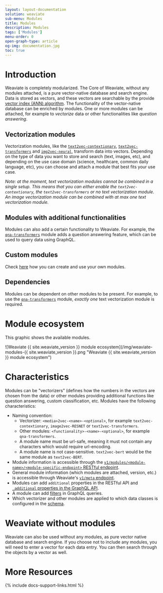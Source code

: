 ```yaml
---
layout: layout-documentation
solution: weaviate
sub-menu: Modules
title: Modules
description: Modules
tags: ['Modules']
menu-order: 0
open-graph-type: article
og-img: documentation.jpg
toc: true
---
```


# Introduction

Weaviate is completely modularized. The Core of Weaviate, without any modules attached, is a pure vector-native database and search engine. Data is stored as vectors, and these vectors are searchable by the provide [vector index (ANN) algorithm](../vector-index-plugins/index.html). The functionality of the vector-native database can be enriched by modules. One or more modules can be attached, for example to *vectorize* data or other functionalities like *question answering*. 

## Vectorization modules

Vectorization modules, like the [`text2vec-contextionary`](./text2vec-contextionary.html), [`text2vec-transformers`](./text2vec-transformers.html) and [`img2vec-neural`](./img2vec-neural.html), transform data into vectors. Depending on the type of data you want to store and search (text, images, etc), and depending on the use case domain (science, healthcare, common daily language, etc), you can choose and attach a module that best fits your use case.

_Note: at the moment, text vectorization modules cannot be combined in a single setup. This means that you can either enable the `text2vec-contextionary`, the `text2vec-transformers` or no text vectorization module. An image vectorization module can be combined with at max one text vectorization module._

## Modules with additional functionalities

Modules can also add a certain functionality to Weaviate. For example, the [`qna-transformers`](./qna-transformers.html) module adds a question answering feature, which can be used to query data using GraphQL.

## Custom modules

Check [here](./custom-modules.html) how you can create and use your own modules.

## Dependencies

Modules can be dependent on other modules to be present. For example, to use the [`qna-transformers`](./qna-transformers.html) module, *exactly one* text vectorization module is required.

# Module ecosystem

This graphic shows the available modules.

![Weaviate {{ site.weaviate_version }} module ecosystem](/img/weaviate-modules-{{ site.weaviate_version }}.png "Weaviate {{ site.weaviate_version }} module ecosystem")

# Characteristics

Modules can be "vectorizers" (defines how the numbers in the vectors are chosen from the data) or other modules providing additional functions like question answering, custom classification, etc. Modules have the following characteristics:
- Naming convention: 
  - Vectorizer: `<media>2vec-<name>-<optional>`, for example `text2vec-contextionary`, `image2vec-RESNET` or `text2vec-transformers`.
  - Other modules: `<functionality>-<name>-<optional>`, for example `qna-transformers`. 
  - A module name must be url-safe, meaning it must not contain any characters which would require url-encoding.
  - A module name is not case-sensitive. `text2vec-bert` would be the same module as `text2vec-BERT`.
- Module information is accessible through the [`v1/modules/<module-name>/<module-specific-endpoint>` RESTful endpoint](../restful-api-references/modules.html).
- General module information (which modules are attached, version, etc.) is accessible through Weaviate's [`v1/meta` endpoint](../restful-api-references/meta.html).
- Modules can add `additional` properties in the RESTful API and [`_additional` properties in the GraphQL API](../graphql-references/additional-properties.html).
- A module can add [filters](../graphql-references/filters.html) in GraphQL queries.
- Which vectorizer and other modules are applied to which data classes is configured in the [schema](../data-schema/schema-configuration.html#vectorizer).

# Weaviate without modules

Weaviate can also be used without any modules, as pure vector native database and search engine. If you choose not to include any modules, you will need to enter a vector for each data entry. You can then search through the objects by a vector as well. 


# More Resources

{% include docs-support-links.html %}